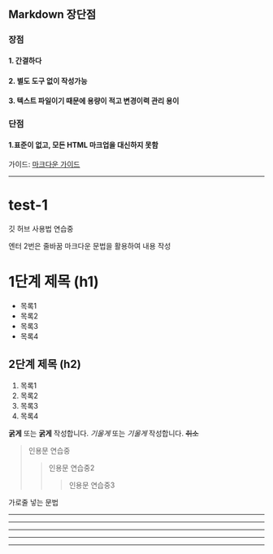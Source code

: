 Markdown 장단점
--------------
### 장점
#### 1. 간결하다
#### 2. 별도 도구 없이 작성가능
#### 3. 텍스트 파일이기 때문에 용량이 적고 변경이력 관리 용이

### 단점
#### 1.표준이 없고, 모든 HTML 마크업을 대신하지 못함

가이드: [마크다운 가이드](https:www.help.github.com/en/articles/basic-writing-andformatting-syntax)

- - -

# test-1
깃 허브 사용법 연습중

엔터 2번은 줄바꿈
마크다운 문법을 활용하여 내용 작성

# 1단계 제목 (h1)
* 목록1
* 목록2
* 목록3
* 목록4

## 2단계 제목 (h2)
1. 목록1
2. 목록2
3. 목록3
4. 목록4

**굵게** 또는 __굵게__ 작성합니다.
*기울게* 또는 _기울게_ 작성합니다.
~~취소~~


> 인용문 연습중
> > 인용문 연습중2
> > > 인용문 연습중3

가로줄 넣는 문법
* * *
***
*****
- - -
----------

